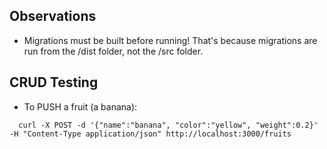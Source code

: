 ## Observations

- Migrations must be built before running! That's because migrations are run from the
  /dist folder, not the /src folder.

## CRUD Testing

- To PUSH a fruit (a banana):

```
  curl -X POST -d '{"name":"banana", "color":"yellow", "weight":0.2}' -H "Content-Type application/json" http://localhost:3000/fruits
```
